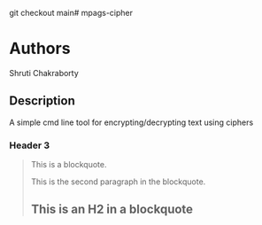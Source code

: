 git checkout main# mpags-cipher

Authors
====================
Shruti Chakraborty

Description
---------------------
A simple cmd line tool for encrypting/decrypting text using ciphers

### Header 3

> This is a blockquote.
> 
> This is the second paragraph in the blockquote.
>
> ## This is an H2 in a blockquote



